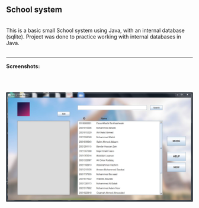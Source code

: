 ## School system 

<br/>
This is a basic small School system using Java, with an internal database (sqlite). Project was done to practice working with internal databases in Java.
<br/><br/>

-------------------

<strong>Screenshots:</strong>

<br/><br/>

<img src="screenshots/aab-school-system.JPG"></a>

<br/><br/>

